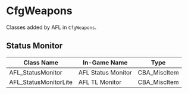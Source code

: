 # CfgWeapons

Classes added by AFL in `CfgWeapons`.

## Status Monitor

| Class Name            | In-Game Name        | Type          |
| --------------------- | ------------------- | ------------- |
| AFL_StatusMonitor     | AFL Status Monitor  | CBA_MiscItem  |
| AFL_StatusMonitorLite | AFL TL Monitor      | CBA_MiscItem  |
